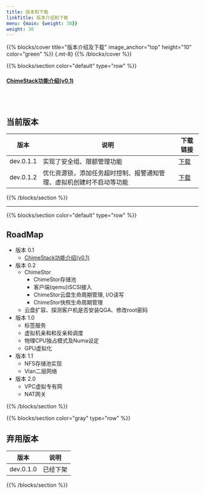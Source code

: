 ```yaml
---
title: 版本和下载
linkTitle: 版本介绍和下载
menu: {main: {weight: 30}}
weight: 30
---
```


{{% blocks/cover title="版本介绍及下载" image_anchor="top" height="10" color="green"  %}}
{.mt-8}
{{% /blocks/cover %}}

{{% blocks/section color="default" type="row" %}}

#### [ChimeStack功能介绍(v0.1)](/release/landscape)

<br></br>


## 当前版本

|版本|说明|下载链接|
|----|----|-------|
|dev.0.1.1|实现了安全组、限额管理功能|[下载](http://download.chimestack.cloud/releases/dev.0.1.1/)|
|dev.0.1.2|优化资源锁，添加任务超时控制、报警通知管理、虚拟机创建时不启动等功能|[下载](http://download.chimestack.cloud/releases/dev.0.1.2/)|

{{% /blocks/section %}}
  
<hr/>
{{% blocks/section color="default" type="row" %}}

## RoadMap

- 版本 0.1
  - [ChimeStack功能介绍(v0.1)](/release/landscape)
- 版本 0.2 
  - ChimeStor
    - ChimeStor存储池
    - 客户端(qemu)iSCSI接入
    - ChimeStor云盘生命周期管理, I/O读写
    - ChimeStor快照生命周期管理
  - 云盘扩容、探测客户机是否安装QGA、修改root密码
- 版本 1.0 
  - 标签服务
  - 虚拟机亲和和反亲和调度
  - 物理CPU独占模式及Numa设定
  - GPU虚拟化
- 版本 1.1 
  - NFS存储池实现
  - Vlan二层网络
- 版本 2.0 
  - VPC虚拟专有网
  - NAT网关

{{% /blocks/section %}}

{{% blocks/section color="gray" type="row" %}}

## 弃用版本

|版本|说明|
|----|----|
|dev.0.1.0|已经下架|

{{% /blocks/section %}}

